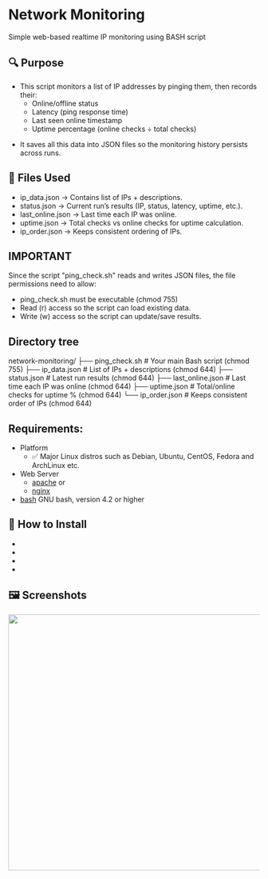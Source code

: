 # Network Monitoring
Simple web-based realtime IP monitoring using BASH script

## 🔍 Purpose

* This script monitors a list of IP addresses by pinging them, then records their:
  * Online/offline status
  * Latency (ping response time)
  * Last seen online timestamp
  * Uptime percentage (online checks ÷ total checks)
- It saves all this data into JSON files so the monitoring history persists across runs.

## 📂 Files Used

* ip_data.json      → Contains list of IPs + descriptions.
* status.json       → Current run’s results (IP, status, latency, uptime, etc.).
* last_online.json  → Last time each IP was online.
* uptime.json       → Total checks vs online checks for uptime calculation.
* ip_order.json     → Keeps consistent ordering of IPs.

## IMPORTANT

Since the script "ping_check.sh" reads and writes JSON files, the file permissions need to allow:
* ping_check.sh must be executable (chmod 755)
* Read (r) access so the script can load existing data.
* Write (w) access so the script can update/save results.

## Directory tree

network-monitoring/
├── ping_check.sh        # Your main Bash script (chmod 755)
├── ip_data.json         # List of IPs + descriptions (chmod 644)
├── status.json          # Latest run results (chmod 644)
├── last_online.json     # Last time each IP was online (chmod 644)
├── uptime.json          # Total/online checks for uptime % (chmod 644)
└── ip_order.json        # Keeps consistent order of IPs (chmod 644)

## Requirements:
- Platform
  - ✅ Major Linux distros such as Debian, Ubuntu, CentOS, Fedora and ArchLinux etc.
- Web Server
  - [apache](https://httpd.apache.org/) or 
  - [nginx](https://nginx.org/)
- [bash](https://www.gnu.org/software/bash/) GNU bash, version 4.2 or higher

## 🔧 How to Install
- 
-
-
-

## 🖼 Screenshots

<img src="" width="512" alt="" />